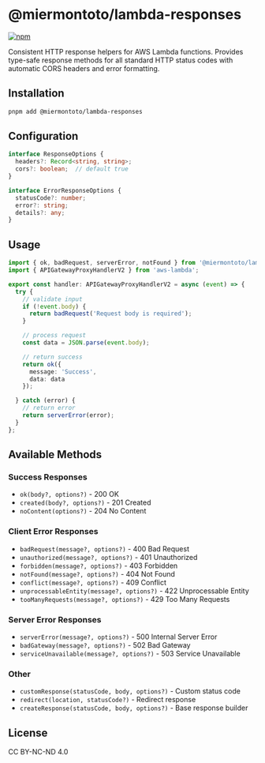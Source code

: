 # @miermontoto/lambda-responses

[![npm](https://img.shields.io/npm/v/@miermontoto/lambda-responses)](https://www.npmjs.com/package/@miermontoto/lambda-responses)

Consistent HTTP response helpers for AWS Lambda functions. Provides type-safe response methods for all standard HTTP status codes with automatic CORS headers and error formatting.

## Installation

```bash
pnpm add @miermontoto/lambda-responses
```

## Configuration

```typescript
interface ResponseOptions {
  headers?: Record<string, string>;
  cors?: boolean;  // default true
}

interface ErrorResponseOptions {
  statusCode?: number;
  error?: string;
  details?: any;
}
```

## Usage

```typescript
import { ok, badRequest, serverError, notFound } from '@miermontoto/lambda-responses';
import { APIGatewayProxyHandlerV2 } from 'aws-lambda';

export const handler: APIGatewayProxyHandlerV2 = async (event) => {
  try {
    // validate input
    if (!event.body) {
      return badRequest('Request body is required');
    }

    // process request
    const data = JSON.parse(event.body);

    // return success
    return ok({
      message: 'Success',
      data: data
    });

  } catch (error) {
    // return error
    return serverError(error);
  }
};
```

## Available Methods

### Success Responses
- `ok(body?, options?)` - 200 OK
- `created(body?, options?)` - 201 Created
- `noContent(options?)` - 204 No Content

### Client Error Responses
- `badRequest(message?, options?)` - 400 Bad Request
- `unauthorized(message?, options?)` - 401 Unauthorized
- `forbidden(message?, options?)` - 403 Forbidden
- `notFound(message?, options?)` - 404 Not Found
- `conflict(message?, options?)` - 409 Conflict
- `unprocessableEntity(message?, options?)` - 422 Unprocessable Entity
- `tooManyRequests(message?, options?)` - 429 Too Many Requests

### Server Error Responses
- `serverError(message?, options?)` - 500 Internal Server Error
- `badGateway(message?, options?)` - 502 Bad Gateway
- `serviceUnavailable(message?, options?)` - 503 Service Unavailable

### Other
- `customResponse(statusCode, body, options?)` - Custom status code
- `redirect(location, statusCode?)` - Redirect response
- `createResponse(statusCode, body, options?)` - Base response builder

## License

CC BY-NC-ND 4.0